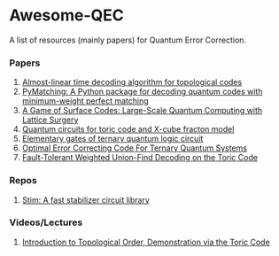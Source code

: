 # Awesome-QEC
A list of resources (mainly papers) for Quantum Error Correction.

### Papers
1. [Almost-linear time decoding algorithm for topological codes](https://arxiv.org/abs/1709.06218)
2. [PyMatching: A Python package for decoding quantum codes
with minimum-weight perfect matching](https://arxiv.org/pdf/2105.13082.pdf)
3. [A Game of Surface Codes: Large-Scale Quantum Computing with Lattice Surgery](https://www.arxiv-vanity.com/papers/1808.02892/)
4. [Quantum circuits for toric code and X-cube fracton model](https://arxiv.org/pdf/2210.01682.pdf)
5. [Elementary gates of ternary quantum logic circuit](https://arxiv.org/pdf/1105.5485.pdf)
6. [Optimal Error Correcting Code For
Ternary Quantum Systems](https://arxiv.org/pdf/1906.11137.pdf)
7. [Fault-Tolerant Weighted Union-Find Decoding on the Toric Code](https://arxiv.org/pdf/2004.04693.pdf)

### Repos
1. [Stim: A fast stabilizer circuit library](https://github.com/quantumlib/Stim)

### Videos/Lectures
1. [Introduction to Topological Order, Demonstration via the Toric Code
](https://youtu.be/Rs2NMe4Lsbw)
